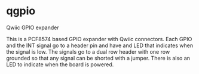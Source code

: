 # qgpio
Qwiic GPIO expander

This is a PCF8574 based GPIO expander with Qwiic connectors.
Each GPIO and the INT signal go to a header pin and have and LED that indicates when the signal is low.  The signals go to a dual row header with one row grounded so that any signal can be shorted with a jumper.  There is also an LED to indicate when the board is powered. 
